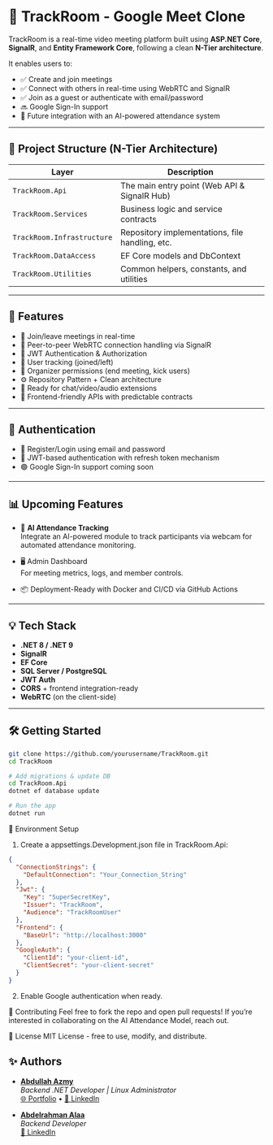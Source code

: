 # 🎥 TrackRoom - Google Meet Clone

TrackRoom is a real-time video meeting platform built using **ASP.NET Core**, **SignalR**, and **Entity Framework Core**, following a clean **N-Tier architecture**.

It enables users to:
- ✅ Create and join meetings
- ✅ Connect with others in real-time using WebRTC and SignalR
- ✅ Join as a guest or authenticate with email/password
- 🔜 Google Sign-In support
- 🔮 Future integration with an AI-powered attendance system

---

## 📁 Project Structure (N-Tier Architecture)

| Layer | Description |
|-------|-------------|
| `TrackRoom.Api` | The main entry point (Web API & SignalR Hub) |
| `TrackRoom.Services` | Business logic and service contracts |
| `TrackRoom.Infrastructure` | Repository implementations, file handling, etc. |
| `TrackRoom.DataAccess` | EF Core models and DbContext |
| `TrackRoom.Utilities` | Common helpers, constants, and utilities |

---

## 🚀 Features

- 👥 Join/leave meetings in real-time
- 📡 Peer-to-peer WebRTC connection handling via SignalR
- 🔐 JWT Authentication & Authorization
- 🧠 User tracking (joined/left)
- 📌 Organizer permissions (end meeting, kick users)
- ⚙️ Repository Pattern + Clean architecture
- 💬 Ready for chat/video/audio extensions
- 🔗 Frontend-friendly APIs with predictable contracts

---

## 🔐 Authentication

- 📨 Register/Login using email and password
- 🔄 JWT-based authentication with refresh token mechanism
- 🟢 Google Sign-In support coming soon

---

## 📊 Upcoming Features

- 🧠 **AI Attendance Tracking**  
  Integrate an AI-powered module to track participants via webcam for automated attendance monitoring.

- 🖥️ Admin Dashboard  
  For meeting metrics, logs, and member controls.

- 📦 Deployment-Ready with Docker and CI/CD via GitHub Actions

---

## 💡 Tech Stack

- **.NET 8 / .NET 9**
- **SignalR**
- **EF Core**
- **SQL Server / PostgreSQL**
- **JWT Auth**
- **CORS** + frontend integration-ready
- **WebRTC** (on the client-side)

---

## 🛠️ Getting Started

```bash
git clone https://github.com/yourusername/TrackRoom.git
cd TrackRoom

# Add migrations & update DB
cd TrackRoom.Api
dotnet ef database update

# Run the app
dotnet run
```


🧪 Environment Setup
1. Create a appsettings.Development.json file in TrackRoom.Api:
```json
{
  "ConnectionStrings": {
    "DefaultConnection": "Your_Connection_String"
  },
  "Jwt": {
    "Key": "SuperSecretKey",
    "Issuer": "TrackRoom",
    "Audience": "TrackRoomUser"
  },
  "Frontend": {
    "BaseUrl": "http://localhost:3000"
  },
  "GoogleAuth": {
    "ClientId": "your-client-id",
    "ClientSecret": "your-client-secret"
  }
}
```

2. Enable Google authentication when ready.

🤝 Contributing
Feel free to fork the repo and open pull requests! If you’re interested in collaborating on the AI Attendance Model, reach out.

📄 License
MIT License - free to use, modify, and distribute.


## ✨ Authors

- **[Abdullah Azmy](https://github.com/abdullahazmy)**  
  *Backend .NET Developer | Linux Administrator*  
  [🌐 Portfolio](https://abdullahazmy.github.io/) • [🔗 LinkedIn](https://www.linkedin.com/in/abdullahazmyelsherbini/)

- **[Abdelrahman Alaa](https://github.com/Abdelrahman984)**  
  *Backend Developer*  
  [🔗 LinkedIn](https://www.linkedin.com/in/abdelrahman-alaa-backend)


